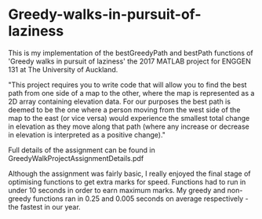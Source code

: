# Greedy-walks-in-pursuit-of-laziness

This is my implementation of the bestGreedyPath and bestPath functions of 'Greedy walks in pursuit of laziness' the 2017 MATLAB project for ENGGEN 131 at The University of Auckland.

"This project requires you to write code that will allow you to find the best path from one side of a map to the other, where the map is represented as a 2D array containing elevation data. For our purposes the best path is deemed to be the one where a person moving from the west side of the map to the east (or vice versa) would experience the smallest total change in elevation as they move along that path (where any increase or decrease in elevation is interpreted as a positive change)."

Full details of the assignment can be found in GreedyWalkProjectAssignmentDetails.pdf

Although the assignment was fairly basic, I really enjoyed the final stage of optimising functions to get extra marks for speed.
Functions had to run in under 10 seconds in order to earn maximum marks. My greedy and non-greedy functions ran in 0.25 and 0.005 seconds on average respectively - the fastest in our year.